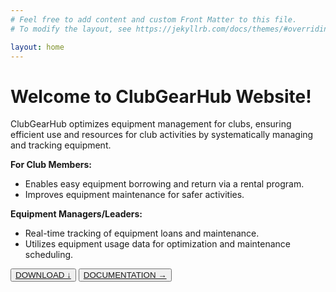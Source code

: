 ```yaml
---
# Feel free to add content and custom Front Matter to this file.
# To modify the layout, see https://jekyllrb.com/docs/themes/#overriding-theme-defaults

layout: home
---
```


# Welcome to ClubGearHub Website!

ClubGearHub optimizes equipment management for clubs, ensuring efficient use and resources for club activities by systematically managing and tracking equipment.

**For Club Members:**
-  Enables easy equipment borrowing and return via a rental program.
-  Improves equipment maintenance for safer activities.

**Equipment Managers/Leaders:**
-  Real-time tracking of equipment loans and maintenance.
-  Utilizes equipment usage data for optimization and maintenance scheduling.


<button onclick="location.href=''">[DOWNLOAD ↓]()</button>
<button onclick="location.href='https://clubgearhub.readthedocs.io/en/latest'">[DOCUMENTATION →](https://clubgearhub.readthedocs.io/en/latest)</button>
